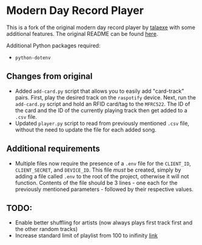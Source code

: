 # Modern Day Record Player

This is a fork of the original modern day record player by [talaexe](https://github.com/talaexe) with some additional features. The original README can be found [here](https://github.com/talaexe/Spotify-RFID-Record-Player/blob/main/README.md).

Additional Python packages required:
- `python-dotenv`

## Changes from original

- Added `add-card.py` script that allows you to easily add "card-track" pairs. First, play the desired track on the `raspotify` device. Next, run the `add-card.py` script and hold an RFID card/tag to the `MFRC522`. The ID of the card and the ID of the currently playing track then get added to a `.csv` file.
- Updated `player.py` script to read from previously mentioned `.csv` file, without the need to update the file for each added song.

## Additional requirements

- Multiple files now require the presence of a `.env` file for the `CLIENT_ID`, `CLIENT_SECRET`, and `DEVICE_ID`. This file *must* be created, simply by adding a file called `.env` to the root of the project, otherwise it will not function. Contents of the file should be 3 lines - one each for the previously mentioned parameters - followed by their respective values.

## TODO:

- Enable better shuffling for artists (now always plays first track first and the other random tracks)
- Increase standard limit of playlist from 100 to inifinity [link](https://stackoverflow.com/questions/39086287/spotipy-how-to-read-more-than-100-tracks-from-a-playlist?rq=1)
